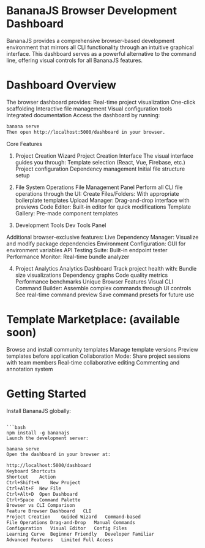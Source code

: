 # BananaJS Browser Development Dashboard
BananaJS provides a comprehensive browser-based development environment that mirrors all CLI functionality through an intuitive graphical interface. This dashboard serves as a powerful alternative to the command line, offering visual controls for all BananaJS features.

# Dashboard Overview
The browser dashboard provides:
Real-time project visualization
One-click scaffolding
Interactive file management
Visual configuration tools
Integrated documentation
Access the dashboard by running:

```bash
banana serve
Then open http://localhost:5000/dashboard in your browser.
``` 

Core Features
1. Project Creation Wizard
Project Creation Interface
The visual interface guides you through:
Template selection (React, Vue, Firebase, etc.)
Project configuration
Dependency management
Initial file structure setup


2. File System Operations
File Management Panel
Perform all CLI file operations through the UI:
Create Files/Folders: With appropriate boilerplate templates
Upload Manager: Drag-and-drop interface with previews
Code Editor: Built-in editor for quick modifications
Template Gallery: Pre-made component templates


3. Development Tools
Dev Tools Panel

Additional browser-exclusive features:
Live Dependency Manager: Visualize and modify package dependencies
Environment Configuration: GUI for environment variables
API Testing Suite: Built-in endpoint tester
Performance Monitor: Real-time bundle analyzer

4. Project Analytics
Analytics Dashboard
Track project health with:
Bundle size visualizations
Dependency graphs
Code quality metrics
Performance benchmarks
Unique Browser Features
Visual CLI Command Builder:
Assemble complex commands through UI controls
See real-time command preview
Save command presets for future use


# Template Marketplace: (available soon)
Browse and install community templates
Manage template versions
Preview templates before application
Collaboration Mode:
Share project sessions with team members
Real-time collaborative editing
Commenting and annotation system


# Getting Started
Install BananaJS globally:
```

```bash
npm install -g bananajs
Launch the development server:
```

```bash
banana serve
Open the dashboard in your browser at:
```

```bash
http://localhost:5000/dashboard
Keyboard Shortcuts
Shortcut	Action
Ctrl+Shift+N	New Project
Ctrl+Alt+F	New File
Ctrl+Alt+D	Open Dashboard
Ctrl+Space	Command Palette
Browser vs CLI Comparison
Feature	Browser Dashboard	CLI
Project Creation	Guided Wizard	Command-based
File Operations	Drag-and-Drop	Manual Commands
Configuration	Visual Editor	Config Files
Learning Curve	Beginner Friendly	Developer Familiar
Advanced Features	Limited	Full Access
```
